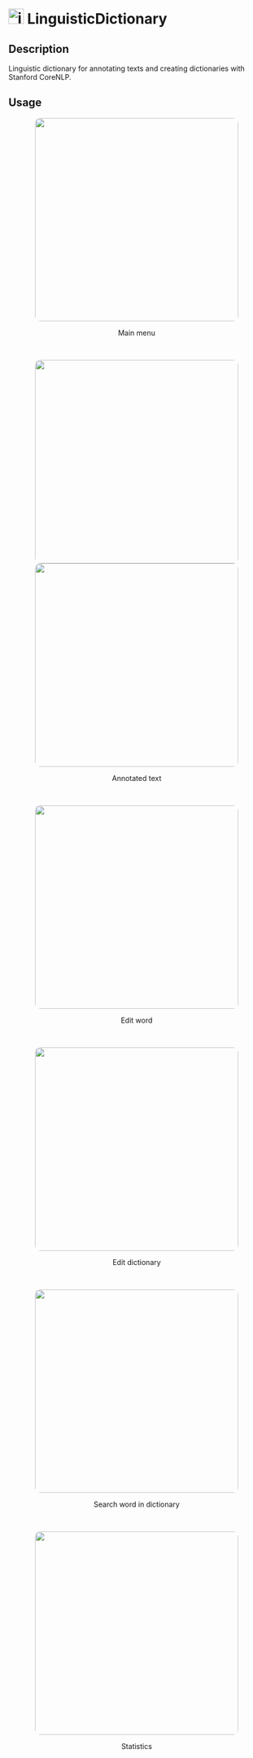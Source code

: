 # <img src="https://user-images.githubusercontent.com/64004682/182033383-29cdf0d1-8603-4d6a-9b5d-8d2a08821748.png" alt="icon" width="30"/> LinguisticDictionary

## Description

Linguistic dictionary for annotating texts and creating dictionaries with Stanford CoreNLP.

## Usage

<p align="center">
  <kbd> <img alt="" src="https://user-images.githubusercontent.com/64004682/182033489-aa2b9553-9209-474b-8244-81b31cf20255.png" width="400" style="border-radius:10px"\></kbd> 
</p>
<p align="center">Main menu</p>
<br>

<p align="center">
  <kbd> <img alt="" src="https://user-images.githubusercontent.com/64004682/182033532-ac7a8de9-f14e-4ad3-a75b-7c88b07c8fd0.png" height="400" style="border-radius:10px"\></kbd> 
  <kbd> <img alt="" src="https://user-images.githubusercontent.com/64004682/182033547-4090151b-3175-4eed-9889-7aa9e54bf86e.png" height="400" style="border-radius:10px"\></kbd> 
</p>
<p align="center">Annotated text</p>
<br>

<p align="center">
  <kbd> <img alt="" src="https://user-images.githubusercontent.com/64004682/182033515-e5bf90a2-f630-4fac-a99d-c1ca1aeefcb1.png" width="400" style="border-radius:10px"\></kbd> 
</p>
<p align="center">Edit word</p>
<br>

<p align="center">
  <kbd> <img alt="" src="https://user-images.githubusercontent.com/64004682/182033563-59dde665-f164-4cf2-84d7-ef220137fac3.png" width="400" style="border-radius:10px"\></kbd> 
</p>
<p align="center">Edit dictionary</p>
<br>

<p align="center">
  <kbd> <img alt="" src="https://user-images.githubusercontent.com/64004682/182033569-da20e341-8df8-42ab-871a-b65f029870d3.png" width="400" style="border-radius:10px"\></kbd> 
</p>
<p align="center">Search word in dictionary</p>
<br>

<p align="center">
  <kbd> <img alt="" src="https://user-images.githubusercontent.com/64004682/182033589-1a55d1a8-1713-4a88-b072-f13af41faf3f.png" width="400" style="border-radius:10px"\></kbd> 
</p>
<p align="center">Statistics</p>
<br>

